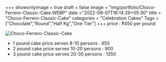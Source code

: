 +++
showonlyimage = true
draft = false
image = "img/portfolio/Choco-Ferrero-Classic-Cake.WEBP"
date ="2022-08-07T16:14:29+05:30"
title = "Choco-Ferrero-Classic-Cake"
categories = "Celebration Cakes"
Tags = ["Chocolate","Round","Half Kg","One Tier"]
+++
price : ₹450 per pound
<!--more-->
![Choco-Ferrero-Classic-Cake](/img/portfolio/Choco-Ferrero-Classic-Cake.WEBP)
* 1 pound cake price serves 8-10 persons : 450
* 2 pound cake price serves 10-20 persons : 900
* 3 pound cake price serves 20-30 persons : 1350
